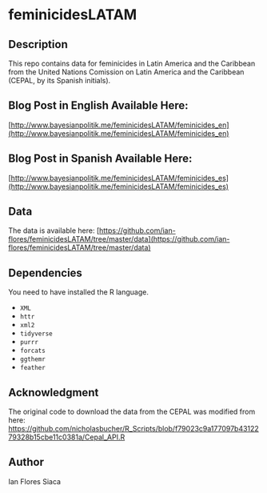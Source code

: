 # feminicidesLATAM

## Description
This repo contains data for feminicides in Latin America and the Caribbean from the United Nations Comission on Latin America and the Caribbean (CEPAL, by its Spanish initials).

## Blog Post in English Available Here:
[http://www.bayesianpolitik.me/feminicidesLATAM/feminicides_en](http://www.bayesianpolitik.me/feminicidesLATAM/feminicides_en)

## Blog Post in Spanish Available Here:
[http://www.bayesianpolitik.me/feminicidesLATAM/feminicides_es](http://www.bayesianpolitik.me/feminicidesLATAM/feminicides_es)

## Data
The data is available here: [https://github.com/ian-flores/feminicidesLATAM/tree/master/data](https://github.com/ian-flores/feminicidesLATAM/tree/master/data)


## Dependencies

You need to have installed the R language. 

- `XML`
- `httr`
- `xml2`
- `tidyverse`
- `purrr`
- `forcats`
- `ggthemr`
- `feather`

## Acknowledgment

The original code to download the data from the CEPAL was modified from here: https://github.com/nicholasbucher/R_Scripts/blob/f79023c9a177097b4312279328b15cbe11c0381a/Cepal_API.R


## Author
Ian Flores Siaca
